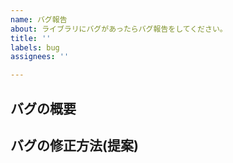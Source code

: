 ```yaml
---
name: バグ報告
about: ライブラリにバグがあったらバグ報告をしてください。
title: ''
labels: bug
assignees: ''

---
```


## バグの概要

## バグの修正方法(提案)
